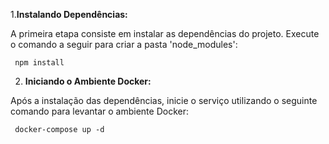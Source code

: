 1.**Instalando Dependências:**

A primeira etapa consiste em instalar as dependências do projeto. Execute o comando a seguir para criar a pasta 'node_modules':

     npm install 
    
2. **Iniciando o Ambiente Docker:**

Após a instalação das dependências, inicie o serviço utilizando o seguinte comando para levantar o ambiente Docker:     
     
     docker-compose up -d



    
